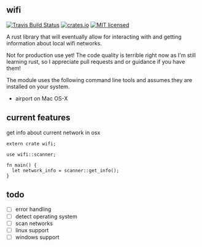 wifi
----

[![Travis Build Status](https://travis-ci.org/camp4climber/wifi.svg?branch=master)](https://travis-ci.org/camp4climber/wifi)
[![crates.io](https://img.shields.io/crates/v/wifi.svg)](https://crates.io/crates/wifi)
[![MIT licensed](https://img.shields.io/badge/license-MIT-blue.svg)](./LICENSE)

A rust library that will eventually allow for interacting with and getting information about local wifi networks. 

Not for production use yet! The code quality is terrible right now as I'm still learning rust, so I appreciate pull requests and or guidance if you have them!

The module uses the following command line tools and assumes they are installed on your system.

- airport on Mac OS-X

current features
----------------

get info about current network in osx

```
extern crate wifi;

use wifi::scanner;

fn main() {
  let network_info = scanner::get_info();
}
```

todo
---

- [ ] error handling
- [ ] detect operating system
- [ ] scan networks
- [ ] linux support
- [ ] windows support
